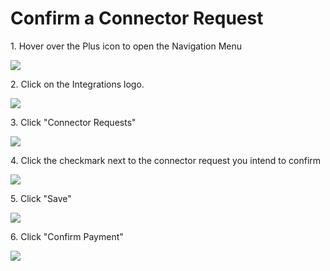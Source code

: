 # Confirm a Connector Request

1\. Hover over the Plus icon to open the Navigation Menu

![](https://ajeuwbhvhr.cloudimg.io/https://colony-recorder.s3.amazonaws.com/files/2025-10-06/a24d6f59-389e-4fe7-a90b-66cc0e0063d2/ascreenshot.jpeg?tl_px=0,161&br_px=2220,1402&force_format=jpeg&q=100&width=1120.0)


2\. Click on the Integrations logo.

![](https://ajeuwbhvhr.cloudimg.io/https://colony-recorder.s3.amazonaws.com/files/2025-10-06/a24d6f59-389e-4fe7-a90b-66cc0e0063d2/ascreenshot.jpeg?tl_px=0,0&br_px=2220,1240&force_format=jpeg&q=100&width=1120.0&wat=1&wat_opacity=0.7&wat_gravity=northwest&wat_url=https://colony-recorder.s3.us-west-1.amazonaws.com/images/watermarks/FB923C_standard.png&wat_pad=0,161)


3\. Click "Connector Requests"

![](https://ajeuwbhvhr.cloudimg.io/https://colony-recorder.s3.amazonaws.com/files/2025-10-06/65185b88-6273-41ed-b8ad-202cb3976c7f/ascreenshot.jpeg?tl_px=0,0&br_px=2220,1240&force_format=jpeg&q=100&width=1120.0&wat=1&wat_opacity=0.7&wat_gravity=northwest&wat_url=https://colony-recorder.s3.us-west-1.amazonaws.com/images/watermarks/FB923C_standard.png&wat_pad=185,217)


4\. Click the checkmark next to the connector request you intend to confirm

![](https://ajeuwbhvhr.cloudimg.io/https://colony-recorder.s3.amazonaws.com/files/2025-10-06/641eb3e8-68a3-431b-bf29-c92a16581c51/ascreenshot.jpeg?tl_px=0,0&br_px=2220,1240&force_format=jpeg&q=100&width=1120.0&wat=1&wat_opacity=0.7&wat_gravity=northwest&wat_url=https://colony-recorder.s3.us-west-1.amazonaws.com/images/watermarks/FB923C_standard.png&wat_pad=859,220)


5\. Click "Save"

![](https://ajeuwbhvhr.cloudimg.io/https://colony-recorder.s3.amazonaws.com/files/2025-10-06/6fa18708-1b9a-4155-8833-61e210491fa6/ascreenshot.jpeg?tl_px=0,99&br_px=2220,1340&force_format=jpeg&q=100&width=1120.0&wat=1&wat_opacity=0.7&wat_gravity=northwest&wat_url=https://colony-recorder.s3.us-west-1.amazonaws.com/images/watermarks/FB923C_standard.png&wat_pad=952,277)


6\. Click "Confirm Payment"

![](https://ajeuwbhvhr.cloudimg.io/https://colony-recorder.s3.amazonaws.com/files/2025-10-06/9ba4a9b1-3339-40b3-9940-4a4a2fd4fb8b/user_cropped_screenshot.webp?tl_px=0,0&br_px=2220,1564&force_format=jpeg&q=100&width=1120.0&wat=1&wat_opacity=0.7&wat_gravity=northwest&wat_url=https://colony-recorder.s3.us-west-1.amazonaws.com/images/watermarks/FB923C_standard.png&wat_pad=701,586)